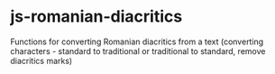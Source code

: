# js-romanian-diacritics
Functions for converting Romanian diacritics from a text (converting characters - standard to traditional or traditional  to standard,  remove diacritics marks)

